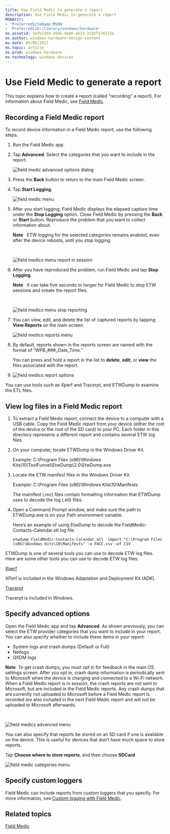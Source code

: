 ```yaml
---
title: Use Field Medic to generate a report
description: Use Field Medic to generate a report
MSHAttr:
- 'PreferredSiteName:MSDN'
- 'PreferredLib:/library/windows/hardware'
ms.assetid: 3afb13d4-30e5-4eb0-ab13-315bfa74723a
ms.author: windows-hardware-design-content
ms.date: 05/05/2017
ms.topic: article
ms.prod: windows-hardware
ms.technology: windows-devices
---
```


# Use Field Medic to generate a report


This topic explains how to create a report (called "recording" a report). For information about Field Medic, see [Field Medic](field-medic.md).

## Recording a Field Medic report


To record device information in a Field Medic report, use the following steps.

1.  Run the Field Medic app.

2.  Tap **Advanced**. Select the categories that you want to include in the report.

    ![field medic advanced options dialog](images/oem-field-medic-wp-ss-20140109-0003.png)

3.  Press the **Back** button to return to the main Field Medic screen.

4.  Tap **Start Logging**.

    ![field medic menu](images/oem-field-medic-wp-ss-20140109-0001.png)

5.  After you start logging, Field Medic displays the elapsed capture time under the **Stop Logging** option. Close Field Medic by pressing the **Back** or **Start** button. Reproduce the problem that you want to collect information about.

    **Note**  
    ETW logging for the selected categories remains enabled, even after the device reboots, until you stop logging.

     

    ![field medics menu report in session](images/oem-field-medic-wp-ss-20140109-0005.png)

6.  After you have reproduced the problem, run Field Medic and tap **Stop Logging**.

    **Note**  
    It can take five seconds or longer for Field Medic to stop ETW sessions and create the report files.

     

    ![field medics menu stop reporting](images/oem-field-medic-wp-ss-20140109-0008.png)

7.  You can view, edit, and delete the list of captured reports by tapping **View Reports** on the main screen.

    ![field medics reports menu](images/oem-field-medic-wp-ss-20140109-0011.png)

8.  By default, reports shown in the reports screen are named with the format of “WPB\_\#\#\#\_Date\_Time.”

    You can press and hold a report in the list to **delete**, **edit**, or **view** the files associated with the report.

9.  ![field medics report options](images/oem-field-medic-wp-ss-20140109-0010.png)

You can use tools such as Xperf and Tracerpt, and ETWDump to examine the ETL files.

## <a href="" id="view-log-files-in-a-field-medic-report-"></a>View log files in a Field Medic report


1.  To extract a Field Medic report, connect the device to a computer with a USB cable. Copy the Field Medic report from your device (either the root of the device or the root of the SD card) to your PC. Each folder in this directory represents a different report and contains several ETW log files.
2.  On your computer, locate ETWDump in the Windows Driver Kit.

    Example: C:\\Program Files (x86)\\Windows Kits\\10\\ToolFunnel\\EtwDump\\2.0\\EtwDump.exe

3.  Locate the ETW manifest files in the Windows Driver Kit.

    Example: C:\\Program Files (x86)\\Windows Kits\\10\\Manifests

    The mainifest (.mc) files contain formatting information that ETWDump uses to decode the log (.etl) files.

4.  Open a Command Prompt window, and make sure the path to ETWDump.exe is on your Path environment variable.

    Here’s an example of using EtwDump to decode the FieldMedic-Contacts-Calendar.etl log file.

    ``` syntax
    etwdump FieldMedic-Contacts-Calendar.etl -import "C:\Program Files (x86)\Windows Kits\10\Manifests" -o FmCC.csv –of CSV
    ```

ETWDump is one of several tools you can use to decode ETW log files. Here are some other tools you can use to decode ETW log files:

[Xperf](https://msdn.microsoft.com/library/windows/hardware/hh162920.aspx)

XPerf is included in the Windows Adaptation and Deployment Kit (ADK).

[Tracerpt](https://technet.microsoft.com/library/cc732700.aspx)

Tracerpt is included in Windows.

## Specify advanced options


Open the Field Medic app and tap **Advanced**. As shown previously, you can select the ETW provider categories that you want to include in your report. You can also specify whether to include these items in your report:

-   System logs and crash dumps (Default or Full)
-   Netlogs
-   QXDM logs

**Note**  To get crash dumps, you must opt in for feedback in the main OS settings screen. After you opt in, crash dump information is periodically sent to Microsoft when the device is charging and connected to a Wi-Fi network. When a Field Medic report is in session, the crash reports are not sent to Microsoft, but are included in the Field Medic reports. Any crash dumps that are currently not uploaded to Microsoft before a Field Medic report is recorded are also included in the next Field Medic report and will not be uploaded to Microsoft afterwards.

 

![field medics advanced menu](images/oem-field-medic-wp-ss-20140114-0002.png)

You can also specify that reports be stored on an SD card if one is available on the device. This is useful for devices that don’t have much space to store reports.

Tap **Choose where to store reports**, and then choose **SDCard**

![field medic categories menu](images/oem-field-medic-wp-ss-20140109-0003.png)

## <a href="" id="specify-custom-loggers-"></a>Specify custom loggers


Field Medic can include reports from custom loggers that you specify. For more information, see [Custom logging with Field Medic](custom-logging-with-field-medic.md).

## Related topics


[Field Medic](field-medic.md)

 

 







